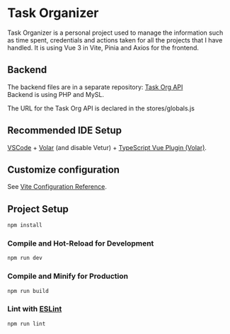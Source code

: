 # Task Organizer
Task Organizer is a personal project used to manage the information such as time spent, credentials and actions taken for all the projects that I have handled. It is using Vue 3 in Vite, Pinia and Axios for the frontend.

## Backend
The backend files are in a separate repository: [Task Org API](https://github.com/alrex-dev/task-org-api)  
Backend is using PHP and MySL.    

The URL for the Task Org API is declared in the stores/globals.js

## Recommended IDE Setup

[VSCode](https://code.visualstudio.com/) + [Volar](https://marketplace.visualstudio.com/items?itemName=Vue.volar) (and disable Vetur) + [TypeScript Vue Plugin (Volar)](https://marketplace.visualstudio.com/items?itemName=Vue.vscode-typescript-vue-plugin).

## Customize configuration

See [Vite Configuration Reference](https://vitejs.dev/config/).

## Project Setup

```sh
npm install
```

### Compile and Hot-Reload for Development

```sh
npm run dev
```

### Compile and Minify for Production

```sh
npm run build
```

### Lint with [ESLint](https://eslint.org/)

```sh
npm run lint
```

